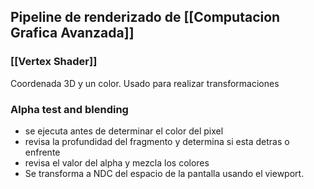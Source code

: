## Pipeline de renderizado de [[Computacion Grafica Avanzada]]

### [[Vertex Shader]]
 Coordenada 3D y un color.
 Usado para realizar transformaciones
### Alpha test and blending
- se ejecuta antes de determinar el color del pixel
- revisa la profundidad del fragmento y determina si esta detras o enfrente
- revisa el valor del alpha y mezcla los colores
- Se transforma a NDC del espacio de la pantalla usando el viewport.